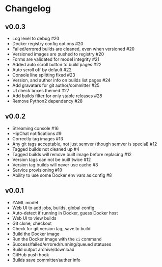 # Changelog

## v0.0.3
- Log level to debug #20
- Docker registry config options #20
- Failed/errored builds are cleaned, even when versioned #20
- Versioned images are pushed to registry #20
- Forms are validated for model integrity #21
- Added auto scroll button to build pages #22
- Auto scroll off by default #22
- Console line splitting fixed #23
- Version, and author info on builds list pages #24
- Add gravatars for git author/committer #25
- UI check boxes themed #27
- Add builds filter for only stable releases #28
- Remove Python2 dependency #28

## v0.0.2
- Streaming console #16
- HipChat notifications #9
- Correctly tag images #13
- Any git tags acceptable, not just semver (though semver is special) #12
- Tagged builds not cleaned up #4
- Tagged builds will remove built image before replacing #12
- Version tags can not be built twice #12
- Version tag builds will never use cache #3
- Service provisioning #10
- Ability to use some Docker env vars as config #8

## v0.0.1
- YAML model
- Web UI to add jobs, builds, global config
- Auto-detect if running in Docker, guess Docker host
- Web UI to view builds
- Git clone, checkout
- Check for git version tag, save to build
- Build the Docker image
- Run the Docker image with the `ci` command
- Success/failed/errored/running/queued statuses
- Build output archive/download
- GitHub push hook
- Builds save committer/auther info
